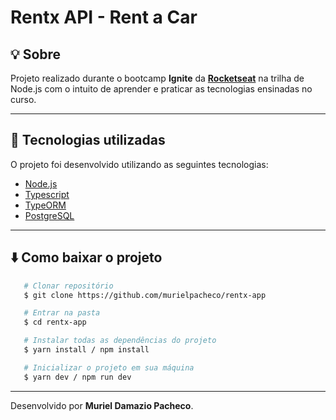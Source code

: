 # Rentx API - Rent a Car

## 💡 Sobre

Projeto realizado durante o bootcamp **Ignite** da [**Rocketseat**](https://www.rocketseat.com.br/) na trilha de Node.js com o intuito de aprender e praticar as tecnologias ensinadas no curso.

---
## 🚀 Tecnologias utilizadas

O projeto foi desenvolvido utilizando as seguintes tecnologias:

- [Node.js](https://nodejs.org/en/)
- [Typescript](https://www.typescriptlang.org/)
- [TypeORM](https://typeorm.io/#/)
- [PostgreSQL](https://www.postgresql.org/)

---

## ⬇️ Como baixar o projeto

```bash
   # Clonar repositório
   $ git clone https://github.com/murielpacheco/rentx-app

   # Entrar na pasta
   $ cd rentx-app

   # Instalar todas as dependências do projeto
   $ yarn install / npm install

   # Inicializar o projeto em sua máquina
   $ yarn dev / npm run dev
```
---
Desenvolvido por **Muriel Damazio Pacheco**.